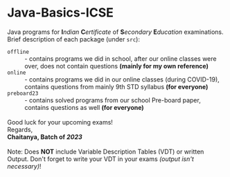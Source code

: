 # Java-Basics-ICSE
Java programs for <b>I</b><i>ndian</i> <b>C</b><i>ertificate</i> of <b>S</b><i>econdary</i> <b>E</b><i>ducation</i> examinations.
<br>
Brief description of each package (under <code>src</code>):
<dl>
<dt><code>offline</code></dt>
<dd> - contains programs we did in school, after our online classes were over, does not contain questions <b>(mainly for my own reference)</b></dd>
<dt><code>online</code></dt>
<dd> - contains programs we did in our online classes (during COVID-19), contains questions from mainly 9th STD syllabus <b>(for everyone)</b></dd>
<dt><code>preboard23</code></dt>
<dd> - contains solved programs from our school Pre-board paper, contains questions as well <b>(for everyone)</b></dd>
<br>
Good luck for your upcoming exams!
<br>
Regards,
<br>
<b>Chaitanya, Batch of <i>2023</i></b>
<br>
<br>
Note:
Does <b>NOT</b> include Variable Description Tables (VDT) or written Output. Don't forget to write your VDT in your exams <i>(output isn't necessary)</i>!
